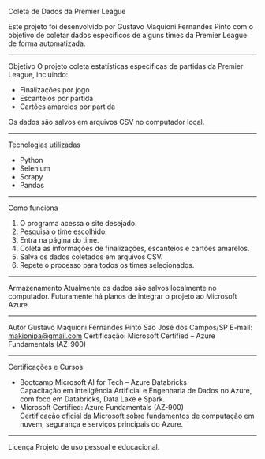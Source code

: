 Coleta de Dados da Premier League

Este projeto foi desenvolvido por Gustavo Maquioni Fernandes Pinto com o objetivo de coletar dados específicos de alguns times da Premier League de forma automatizada.

--------------------------------------------------------

Objetivo
O projeto coleta estatísticas específicas de partidas da Premier League, incluindo:
- Finalizações por jogo
- Escanteios por partida
- Cartões amarelos por partida

Os dados são salvos em arquivos CSV no computador local.

--------------------------------------------------------

Tecnologias utilizadas
- Python
- Selenium
- Scrapy
- Pandas

--------------------------------------------------------

Como funciona
1. O programa acessa o site desejado.
2. Pesquisa o time escolhido.
3. Entra na página do time.
4. Coleta as informações de finalizações, escanteios e cartões amarelos.
5. Salva os dados coletados em arquivos CSV.
6. Repete o processo para todos os times selecionados.

--------------------------------------------------------

Armazenamento
Atualmente os dados são salvos localmente no computador.
Futuramente há planos de integrar o projeto ao Microsoft Azure.

--------------------------------------------------------

Autor
Gustavo Maquioni Fernandes Pinto
São José dos Campos/SP
E-mail: makionipa@gmail.com
Certificação: Microsoft Certified – Azure Fundamentals (AZ-900)

--------------------------------------------------------

Certificações e Cursos
- Bootcamp Microsoft AI for Tech – Azure Databricks  
  Capacitação em Inteligência Artificial e Engenharia de Dados no Azure, com foco em Databricks, Data Lake e Spark.
- Microsoft Certified: Azure Fundamentals (AZ-900)  
  Certificação oficial da Microsoft sobre fundamentos de computação em nuvem, segurança e serviços principais do Azure.
  
--------------------------------------------------------

Licença
Projeto de uso pessoal e educacional.
